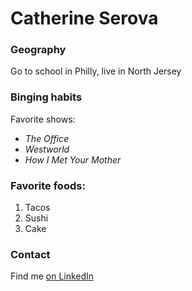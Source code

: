 # Catherine Serova

### Geography

Go to school in Philly, live in North Jersey

### Binging habits

Favorite shows:

- *The Office*
- *Westworld*
- *How I Met Your Mother*

### Favorite foods:

1. Tacos
2. Sushi
3. Cake

### Contact

Find me [on LinkedIn](https://www.linkedin.com/in/catherine-serova-a2bb58152/)








